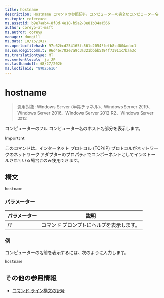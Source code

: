 ```yaml
---
title: hostname
description: Hostname コマンドの参照記事。コンピューターの完全なコンピューター名のホスト名部分を表示します。
ms.topic: reference
ms.assetid: b9e7aab4-8f8d-4e18-b5a2-8e81b34a8566
author: coreyp-at-msft
ms.author: coreyp
manager: dongill
ms.date: 10/16/2017
ms.openlocfilehash: 97c620cd254165fc561c20542fefb8cd004adbc1
ms.sourcegitcommit: 96d46c702e7a9c3a321bbbb5284f73911c7baa3c
ms.translationtype: MT
ms.contentlocale: ja-JP
ms.lasthandoff: 08/27/2020
ms.locfileid: "89025616"
---
```

# <a name="hostname"></a>hostname

> 適用対象: Windows Server (半期チャネル)、Windows Server 2019、Windows Server 2016、Windows Server 2012 R2、Windows Server 2012

コンピューターのフル コンピューター名のホスト名部分を表示します。

>[!IMPORTANT]
> このコマンドは、インターネット プロトコル (TCP/IP) プロトコルがネットワークのネットワーク アダプターのプロパティでコンポーネントとしてインストールされている場合にのみ使用できます。

## <a name="syntax"></a>構文

```
hostname
```

### <a name="parameters"></a>パラメーター
| パラメーター | 説明 |
| ------- | -------- |
| /? | コマンド プロンプトにヘルプを表示します。 |

### <a name="examples"></a>例

コンピューターの名前を表示するには、次のように入力します。

```
hostname
```

## <a name="additional-references"></a>その他の参照情報

- [コマンド ライン構文の記号](command-line-syntax-key.md)
